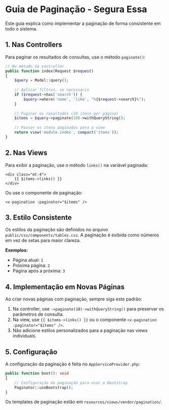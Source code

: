 # Guia de Paginação - Segura Essa

Este guia explica como implementar a paginação de forma consistente em todo o sistema.

## 1. Nas Controllers

Para paginar os resultados de consultas, use o método `paginate()`:

```php
// No método da controller
public function index(Request $request)
{
    $query = Model::query();
    
    // Aplicar filtros, se necessário
    if ($request->has('search')) {
        $query->where('nome', 'like', "%{$request->search}%");
    }
    
    // Paginar os resultados (10 itens por página)
    $items = $query->paginate(10)->withQueryString();
    
    // Passar os itens paginados para a view
    return view('module.index', compact('items'));
}
```

## 2. Nas Views

Para exibir a paginação, use o método `links()` na variável paginada:

```blade
<div class="mt-4">
    {{ $items->links() }}
</div>
```

Ou use o componente de paginação:

```blade
<x-pagination :paginator="$items" />
```

## 3. Estilo Consistente

Os estilos da paginação são definidos no arquivo `public/css/components/tables.css`. A paginação é exibida como números em vez de setas para maior clareza.

**Exemplos:**

- Página atual: `1`
- Próxima página: `2`
- Página após a próxima: `3`

## 4. Implementação em Novas Páginas

Ao criar novas páginas com paginação, sempre siga este padrão:

1. Na controller, use `->paginate(10)->withQueryString()` para preservar os parâmetros de consulta.
2. Na view, use `{{ $items->links() }}` ou o componente `<x-pagination :paginator="$items" />`.
3. Não adicione estilos personalizados para a paginação nas views individuais.

## 5. Configuração

A configuração da paginação é feita no `AppServiceProvider.php`:

```php
public function boot(): void
{
    // Configuração da paginação para usar o Bootstrap
    Paginator::useBootstrap();
}
```

Os templates de paginação estão em `resources/views/vendor/pagination/`. 
